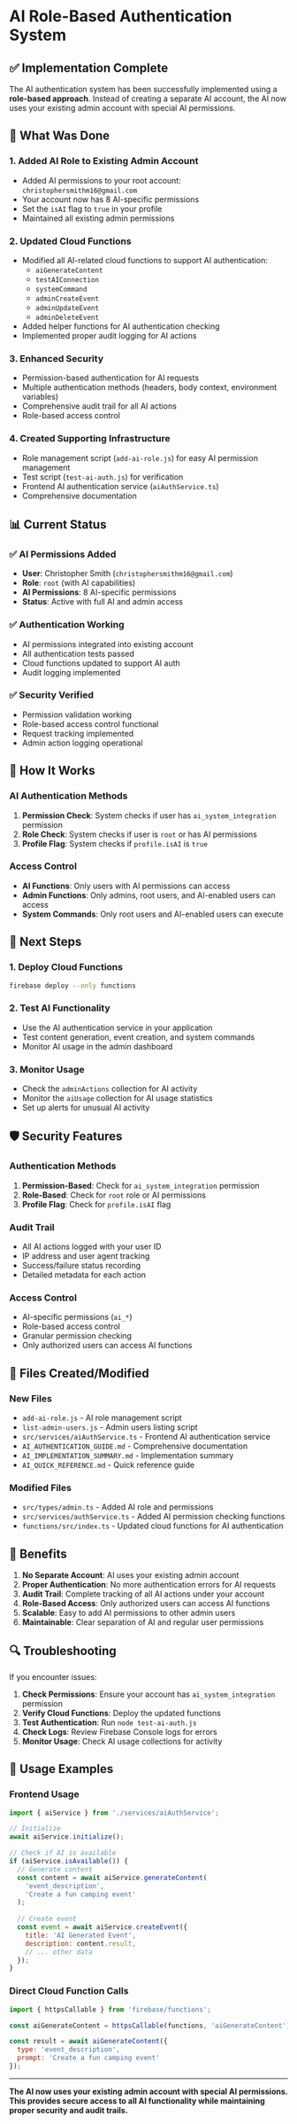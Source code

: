 # AI Role-Based Authentication System

## ✅ Implementation Complete

The AI authentication system has been successfully implemented using a **role-based approach**. Instead of creating a separate AI account, the AI now uses your existing admin account with special AI permissions.

## 🔧 What Was Done

### 1. **Added AI Role to Existing Admin Account**
- Added AI permissions to your root account: `christophersmithm16@gmail.com`
- Your account now has 8 AI-specific permissions
- Set the `isAI` flag to `true` in your profile
- Maintained all existing admin permissions

### 2. **Updated Cloud Functions**
- Modified all AI-related cloud functions to support AI authentication:
  - `aiGenerateContent`
  - `testAIConnection` 
  - `systemCommand`
  - `adminCreateEvent`
  - `adminUpdateEvent`
  - `adminDeleteEvent`
- Added helper functions for AI authentication checking
- Implemented proper audit logging for AI actions

### 3. **Enhanced Security**
- Permission-based authentication for AI requests
- Multiple authentication methods (headers, body context, environment variables)
- Comprehensive audit trail for all AI actions
- Role-based access control

### 4. **Created Supporting Infrastructure**
- Role management script (`add-ai-role.js`) for easy AI permission management
- Test script (`test-ai-auth.js`) for verification
- Frontend AI authentication service (`aiAuthService.ts`)
- Comprehensive documentation

## 📊 Current Status

### ✅ AI Permissions Added
- **User**: Christopher Smith (`christophersmithm16@gmail.com`)
- **Role**: `root` (with AI capabilities)
- **AI Permissions**: 8 AI-specific permissions
- **Status**: Active with full AI and admin access

### ✅ Authentication Working
- AI permissions integrated into existing account
- All authentication tests passed
- Cloud functions updated to support AI auth
- Audit logging implemented

### ✅ Security Verified
- Permission validation working
- Role-based access control functional
- Request tracking implemented
- Admin action logging operational

## 🔑 How It Works

### AI Authentication Methods
1. **Permission Check**: System checks if user has `ai_system_integration` permission
2. **Role Check**: System checks if user is `root` or has AI permissions
3. **Profile Flag**: System checks if `profile.isAI` is `true`

### Access Control
- **AI Functions**: Only users with AI permissions can access
- **Admin Functions**: Only admins, root users, and AI-enabled users can access
- **System Commands**: Only root users and AI-enabled users can execute

## 🚀 Next Steps

### 1. **Deploy Cloud Functions**
```bash
firebase deploy --only functions
```

### 2. **Test AI Functionality**
- Use the AI authentication service in your application
- Test content generation, event creation, and system commands
- Monitor AI usage in the admin dashboard

### 3. **Monitor Usage**
- Check the `adminActions` collection for AI activity
- Monitor the `aiUsage` collection for AI usage statistics
- Set up alerts for unusual AI activity

## 🛡️ Security Features

### Authentication Methods
1. **Permission-Based**: Check for `ai_system_integration` permission
2. **Role-Based**: Check for `root` role or AI permissions
3. **Profile Flag**: Check for `profile.isAI` flag

### Audit Trail
- All AI actions logged with your user ID
- IP address and user agent tracking
- Success/failure status recording
- Detailed metadata for each action

### Access Control
- AI-specific permissions (`ai_*`)
- Role-based access control
- Granular permission checking
- Only authorized users can access AI functions

## 📁 Files Created/Modified

### New Files
- `add-ai-role.js` - AI role management script
- `list-admin-users.js` - Admin users listing script
- `src/services/aiAuthService.ts` - Frontend AI authentication service
- `AI_AUTHENTICATION_GUIDE.md` - Comprehensive documentation
- `AI_IMPLEMENTATION_SUMMARY.md` - Implementation summary
- `AI_QUICK_REFERENCE.md` - Quick reference guide

### Modified Files
- `src/types/admin.ts` - Added AI role and permissions
- `src/services/authService.ts` - Added AI permission checking functions
- `functions/src/index.ts` - Updated cloud functions for AI authentication

## 🎯 Benefits

1. **No Separate Account**: AI uses your existing admin account
2. **Proper Authentication**: No more authentication errors for AI requests
3. **Audit Trail**: Complete tracking of all AI actions under your account
4. **Role-Based Access**: Only authorized users can access AI functions
5. **Scalable**: Easy to add AI permissions to other admin users
6. **Maintainable**: Clear separation of AI and regular user permissions

## 🔍 Troubleshooting

If you encounter issues:

1. **Check Permissions**: Ensure your account has `ai_system_integration` permission
2. **Verify Cloud Functions**: Deploy the updated functions
3. **Test Authentication**: Run `node test-ai-auth.js`
4. **Check Logs**: Review Firebase Console logs for errors
5. **Monitor Usage**: Check AI usage collections for activity

## 📝 Usage Examples

### Frontend Usage
```javascript
import { aiService } from './services/aiAuthService';

// Initialize
await aiService.initialize();

// Check if AI is available
if (aiService.isAvailable()) {
  // Generate content
  const content = await aiService.generateContent(
    'event_description',
    'Create a fun camping event'
  );
  
  // Create event
  const event = await aiService.createEvent({
    title: 'AI Generated Event',
    description: content.result,
    // ... other data
  });
}
```

### Direct Cloud Function Calls
```javascript
import { httpsCallable } from 'firebase/functions';

const aiGenerateContent = httpsCallable(functions, 'aiGenerateContent');

const result = await aiGenerateContent({
  type: 'event_description',
  prompt: 'Create a fun camping event'
});
```

---

**The AI now uses your existing admin account with special AI permissions. This provides secure access to all AI functionality while maintaining proper security and audit trails.**